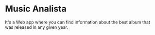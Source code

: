 # Music Analista
It's a Web app where you can find information about the best album that was released in any given year.
